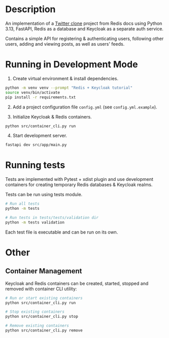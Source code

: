 # Description
An implementation of a [Twitter clone](https://redis.io/docs/latest/develop/clients/patterns/twitter-clone/) project from Redis docs 
using Python 3.13, FastAPI, Redis as a database and Keycloak as a separate auth service.

Contains a simple API for registering & authenticating users, following other users, adding and viewing posts, as well as users' feeds.


# Running in Development Mode
1. Create virtual environment & install dependencies.

```bash
python -m venv venv --prompt "Redis + Keycloak tutorial"
source venv/bin/activate
pip install -r requirements.txt
```

2. Add a project configuration file `config.yml` (see `config.yml.example`).

3. Initialize Keycloak & Redis containers.

```bash
python src/container_cli.py run
```

4. Start development server.

```bash
fastapi dev src/app/main.py
```


# Running tests
Tests are implemented with Pytest + xdist plugin and use development containers for creating temporary Redis databases & Keycloak realms.

Tests can be run using tests module.

```bash
# Run all tests
python -m tests

# Run tests in tests/tests/validation dir
python -m tests validation
```

Each test file is executable and can be run on its own.


# Other
## Container Management
Keycloak and Redis containers can be created, started, stopped and removed with container CLI utility:

```bash
# Run or start existing containers
python src/container_cli.py run

# Stop existing containers
python src/container_cli.py stop

# Remove existing containers
python src/container_cli.py remove
```
